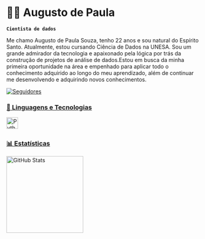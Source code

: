 # 👨‍💻 Augusto de Paula

**`Cientista de dados`**

Me chamo Augusto de Paula Souza, tenho 22 anos e sou natural do Espírito Santo. Atualmente, estou cursando Ciência de Dados na UNESA. Sou um grande admirador da tecnologia e apaixonado pela lógica por trás da construção de projetos de análise de dados.Estou em busca da minha primeira oportunidade na área e empenhado para aplicar todo o conhecimento adquirido ao longo do meu aprendizado, além de continuar me desenvolvendo e adquirindo novos conhecimentos.

<a href="https://github.com/Larissakich?tab=followers">
        <img 
            alt="Seguidores" 
            title="Me siga no GitHub" 
            src="https://custom-icon-badges.demolab.com/github/followers/August-PS?color=236ad3&labelColor=1155ba&style=for-the-badge&logo=github&label=Seguidores&logoColor=white"
</p>


### 🤖 Linguagens e Tecnologias


<img 
    align="left" 
    alt="Python" 
    title="Python"
    width="30px" 
    style="padding-right: 10px;" 
    src="https://cdn.jsdelivr.net/gh/devicons/devicon@latest/icons/python/python-original.svg" 
/>

<br/>
<br/>


### 📊 Estatísticas

<p>
  <img 
    align="left" 
    alt="GitHub Stats" 
    height="200" 
    style="padding-right: 10px;" 
    src="https://github-readme-stats.vercel.app/api?username=August-PS&show_icons=true&theme=tokyonight&include_all_commits=true&locale=pt-br" 
  />

